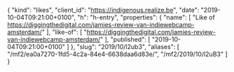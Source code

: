 {
  "kind": "likes",
  "client_id": "https://indigenous.realize.be",
  "date": "2019-10-04T09:21:00+0100",
  "h": "h-entry",
  "properties": {
    "name": [
      "Like of https://diggingthedigital.com/jamies-review-van-indiewebcamp-amsterdam/"
    ],
    "like-of": [
      "https://diggingthedigital.com/jamies-review-van-indiewebcamp-amsterdam/"
    ],
    "published": [
      "2019-10-04T09:21:00+0100"
    ]
  },
  "slug": "2019/10/l2ub3",
  "aliases": [
    "/mf2/ea0a7270-1fd5-4c2a-84e4-6638daa6d83e/",
    "/mf2/2019/10/l2uB3"
  ]
}
